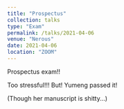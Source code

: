 ```yaml
---
title: "Prospectus"
collection: talks
type: "Exam"
permalink: /talks/2021-04-06
venue: "Nerous"
date: 2021-04-06
location: "ZOOM"
---
```


Prospectus exam!!

Too stressful!!! But! Yumeng passed it!

(Though her manuscript is shitty...)
